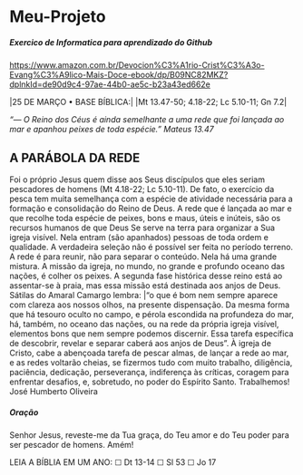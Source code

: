 # Meu-Projeto
##### Exercico de Informatica para aprendizado do Github 
https://www.amazon.com.br/Devocion%C3%A1rio-Crist%C3%A3o-Evang%C3%A9lico-Mais-Doce-ebook/dp/B09NC82MKZ?dplnkId=de90d9c4-97ae-44b0-ae5c-b23a43ed662e

|25 DE MARÇO • BASE BÍBLICA:|
|Mt 13.47-50; 4.18-22; Lc 5.10-11; Gn 7.2|


_“— O Reino dos Céus é ainda semelhante a uma rede que foi lançada ao mar e apanhou peixes de toda espécie.” Mateus 13.47_

## A PARÁBOLA DA REDE 

Foi o próprio Jesus quem disse aos Seus discípulos que eles seriam pescadores de homens (Mt 4.18-22; Lc 5.10-11). De fato, o exercício da pesca tem muita semelhança com a espécie de atividade necessária para a formação e consolidação do Reino de Deus. A rede que é lançada ao mar e que recolhe toda espécie de peixes, bons e maus, úteis e inúteis, são os recursos humanos de que Deus Se serve na terra para organizar a Sua igreja visível. Nela entram (são apanhados) pessoas de toda ordem e qualidade. A verdadeira seleção não é possível ser feita no período terreno. A rede é para reunir, não para separar o conteúdo. Nela há uma grande mistura. A missão da igreja, no mundo, no grande e profundo oceano das nações, é colher os peixes. A segunda fase histórica desse reino está ao assentar-se à praia, mas essa missão está destinada aos anjos de Deus. Sátilas do Amaral Camargo lembra: |“o que é bom nem sempre aparece com clareza aos nossos olhos, na presente dispensação. Da mesma forma que há tesouro oculto no campo, e pérola escondida na profundeza do mar, há, também, no oceano das nações, ou na rede da própria igreja visível, elementos bons que nem sempre podemos discernir. Essa tarefa específica de descobrir, revelar e separar caberá aos anjos de Deus”. À igreja de Cristo, cabe a abençoada tarefa de pescar almas, de lançar a rede ao mar, e as redes voltarão cheias, se fizermos tudo com muito trabalho, diligência, paciência, dedicação, perseverança, indiferença às críticas, coragem para enfrentar desafios, e, sobretudo, no poder do Espírito Santo. Trabalhemos! 
José Humberto Oliveira 

##### Oração
Senhor Jesus, reveste-me da Tua graça, do Teu amor e do Teu poder para ser pescador de homens. Amém! 

LEIA A BÍBLIA EM UM ANO: ☐ Dt 13-14 ☐ Sl 53 ☐ Jo 17